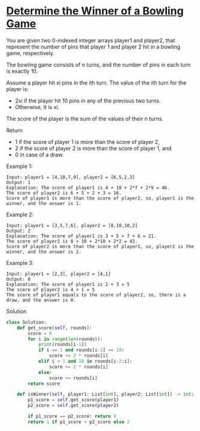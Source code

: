# [Determine the Winner of a Bowling Game](https://leetcode.com/problems/determine-the-winner-of-a-bowling-game/description/)

You are given two 0-indexed integer arrays player1 and player2, that represent the number of pins that player 1 and 
player 2 hit in a bowling game, respectively.

The bowling game consists of n turns, and the number of pins in each turn is exactly 10.

Assume a player hit xi pins in the ith turn. The value of the ith turn for the player is:

- 2xi if the player hit 10 pins in any of the previous two turns.
- Otherwise, It is xi.

The score of the player is the sum of the values of their n turns.

Return

- 1 if the score of player 1 is more than the score of player 2,
- 2 if the score of player 2 is more than the score of player 1, and
- 0 in case of a draw.

Example 1:
```
Input: player1 = [4,10,7,9], player2 = [6,5,2,3]
Output: 1
Explanation: The score of player1 is 4 + 10 + 2*7 + 2*9 = 46.
The score of player2 is 6 + 5 + 2 + 3 = 16.
Score of player1 is more than the score of player2, so, player1 is the winner, and the answer is 1.
```
Example 2:
```
Input: player1 = [3,5,7,6], player2 = [8,10,10,2]
Output: 2
Explanation: The score of player1 is 3 + 5 + 7 + 6 = 21.
The score of player2 is 8 + 10 + 2*10 + 2*2 = 42.
Score of player2 is more than the score of player1, so, player2 is the winner, and the answer is 2.
```
Example 3:
```
Input: player1 = [2,3], player2 = [4,1]
Output: 0
Explanation: The score of player1 is 2 + 3 = 5
The score of player2 is 4 + 1 = 5
The score of player1 equals to the score of player2, so, there is a draw, and the answer is 0.
```
Solution
```python
class Solution:
    def get_score(self, rounds):
        score = 0
        for i in range(len(rounds)):
            print(rounds[i-1])
            if i == 1 and rounds[i-1] == 10:
                score += 2 * rounds[i]
            elif i > 1 and 10 in rounds[i-2:i]:
                score += 2 * rounds[i]
            else:
                score += rounds[i]
        return score

    def isWinner(self, player1: List[int], player2: List[int]) -> int:
        p1_score = self.get_score(player1)
        p2_score = self.get_score(player2)

        if p1_score == p2_score: return 0
        return 1 if p1_score > p2_score else 2
```